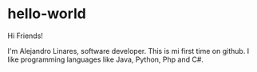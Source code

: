 # hello-world
Hi Friends!

I'm Alejandro Linares, software developer. This is mi first time on github. I like programming languages like Java, Python, Php and C#. 



